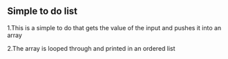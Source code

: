 ## Simple to do list

1.This is a simple to do that gets the value of the input and pushes it into an array

2.The array is looped through and printed in an ordered list